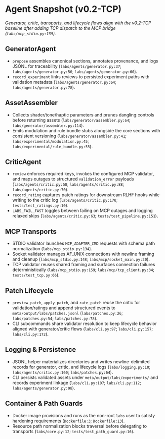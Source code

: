 # Agent Snapshot (v0.2-TCP)

*Generator, critic, transports, and lifecycle flows align with the v0.2-TCP baseline after adding TCP dispatch to the MCP bridge (`labs/mcp_stdio.py:159`).*

## GeneratorAgent
- `propose` assembles canonical sections, annotates provenance, and logs JSONL for traceability (`labs/agents/generator.py:37`; `labs/agents/generator.py:50`; `labs/agents/generator.py:60`).
- `record_experiment` links reviews to persisted experiment paths with validation metadata (`labs/agents/generator.py:64`; `labs/agents/generator.py:78`).

## AssetAssembler
- Collects shader/tone/haptic parameters and prunes dangling controls before returning assets (`labs/generator/assembler.py:64`; `labs/generator/assembler.py:114`).
- Emits modulation and rule bundle stubs alongside the core sections with consistent versioning (`labs/generator/assembler.py:41`; `labs/experimental/modulation.py:45`; `labs/experimental/rule_bundle.py:55`).

## CriticAgent
- `review` enforces required keys, invokes the configured MCP validator, and maps outages to structured `validation_error` payloads (`labs/agents/critic.py:58`; `labs/agents/critic.py:88`; `labs/agents/critic.py:70`).
- `record_rating` captures patch ratings for downstream RLHF hooks while writing to the critic log (`labs/agents/critic.py:170`; `tests/test_ratings.py:10`).
- `LABS_FAIL_FAST` toggles between failing on MCP outages and logging relaxed skips (`labs/agents/critic.py:63`; `tests/test_pipeline.py:151`).

## MCP Transports
- STDIO validator launches `MCP_ADAPTER_CMD` requests with schema path normalization (`labs/mcp_stdio.py:134`).
- Socket validator manages AF_UNIX connections with newline framing and cleanup (`labs/mcp_stdio.py:148`; `labs/mcp/socket_main.py:20`).
- TCP validator reuses shared framing and surfaces connection failures deterministically (`labs/mcp_stdio.py:159`; `labs/mcp/tcp_client.py:34`; `tests/test_tcp.py:66`).

## Patch Lifecycle
- `preview_patch`, `apply_patch`, and `rate_patch` reuse the critic for validation/ratings and append structured events to `meta/output/labs/patches.jsonl` (`labs/patches.py:26`; `labs/patches.py:54`; `labs/patches.py:78`).
- CLI subcommands share validator resolution to keep lifecycle behavior aligned with generator/critic flows (`labs/cli.py:97`; `labs/cli.py:157`; `labs/cli.py:172`).

## Logging & Persistence
- JSONL helper materializes directories and writes newline-delimited records for generator, critic, and lifecycle logs (`labs/logging.py:10`; `labs/agents/critic.py:160`; `labs/patches.py:64`).
- CLI persists validated assets under `meta/output/labs/experiments/` and records experiment linkage (`labs/cli.py:107`; `labs/cli.py:112`; `labs/agents/generator.py:98`).

## Container & Path Guards
- Docker image provisions and runs as the non-root `labs` user to satisfy hardening requirements (`Dockerfile:3`; `Dockerfile:13`).
- Resource path normalization blocks traversal before delegating to transports (`labs/core.py:12`; `tests/test_path_guard.py:16`).
